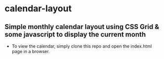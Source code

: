 # calendar-layout

## Simple monthly calendar layout using CSS Grid & some javascript to display the current month

- To view the calendar, simply clone this repo and open the index.html page in a browser.
